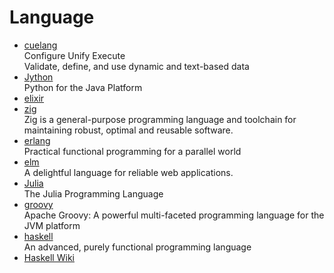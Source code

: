 # Language

- [cuelang](https://cuelang.org/)
  <br/>Configure Unify Execute
  <br/>Validate, define, and use dynamic and text-based data
- [Jython](https://www.jython.org/)
  <br/>Python for the Java Platform
- [elixir](https://elixir-lang.org/)
- [zig](https://ziglang.org/)
  <br/>Zig is a general-purpose programming language and toolchain for maintaining robust, optimal and reusable
  software.
- [erlang](https://www.erlang.org/)
  <br/>Practical functional programming
  for a parallel world
- [elm](https://elm-lang.org/)
  <br/>A delightful language for reliable web applications.
- [Julia](https://julialang.org/)
  <br/>The Julia Programming Language
- [groovy](https://groovy-lang.org/)
  <br/>Apache Groovy: A powerful multi-faceted programming language for the JVM platform
- [haskell](https://www.haskell.org/)
  <br/>An advanced, purely functional programming language
- [Haskell Wiki](wiki.haskell.org)
